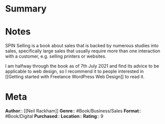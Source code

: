 # Summary

# Notes
SPIN Selling is a book about sales that is backed by numerous studies into sales, specifically large sales that usually require more than one interaction with a customer, e.g. selling printers or websites.

I am halfway through the book as of 7th July 2021 and find its advice to be applicable to web design, so I recommend it to people interested in [[Getting started with Freelance WordPress Web Design]] to read it.


# Meta
**Author**:: [[Neil Rackham]]
**Genre**:: #Book/Business/Sales
**Format**:: #Book/Digital
**Purchased**:: 
**Location**:: 
**Rating**:: 9
